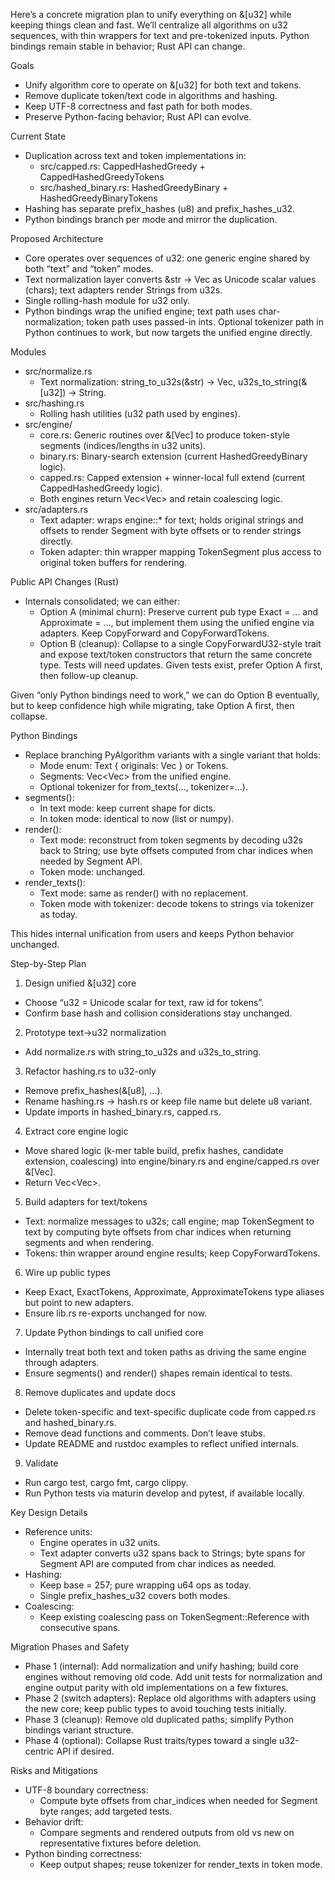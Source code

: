 Here’s a concrete migration plan to unify everything on &[u32] while keeping things clean and fast. We’ll centralize all
algorithms on u32 sequences, with thin wrappers for text and pre-tokenized inputs. Python bindings remain stable in behavior; Rust
API can change.

Goals

- Unify algorithm core to operate on &[u32] for both text and tokens.
- Remove duplicate token/text code in algorithms and hashing.
- Keep UTF-8 correctness and fast path for both modes.
- Preserve Python-facing behavior; Rust API can evolve.

Current State

- Duplication across text and token implementations in:
    - src/capped.rs: CappedHashedGreedy + CappedHashedGreedyTokens
    - src/hashed_binary.rs: HashedGreedyBinary + HashedGreedyBinaryTokens
- Hashing has separate prefix_hashes (u8) and prefix_hashes_u32.
- Python bindings branch per mode and mirror the duplication.

Proposed Architecture

- Core operates over sequences of u32: one generic engine shared by both “text” and “token” modes.
- Text normalization layer converts &str → Vec<u32> as Unicode scalar values (chars); text adapters render Strings from u32s.
- Single rolling-hash module for u32 only.
- Python bindings wrap the unified engine; text path uses char-normalization; token path uses passed-in ints. Optional tokenizer
path in Python continues to work, but now targets the unified engine directly.

Modules

- src/normalize.rs
    - Text normalization: string_to_u32s(&str) -> Vec<u32>, u32s_to_string(&[u32]) -> String.
- src/hashing.rs
    - Rolling hash utilities (u32 path used by engines).
- src/engine/
    - core.rs: Generic routines over &[Vec<u32>] to produce token-style segments (indices/lengths in u32 units).
    - binary.rs: Binary-search extension (current HashedGreedyBinary logic).
    - capped.rs: Capped extension + winner-local full extend (current CappedHashedGreedy logic).
    - Both engines return Vec<Vec<TokenSegment>> and retain coalescing logic.
- src/adapters.rs
    - Text adapter: wraps engine::* for text; holds original strings and offsets to render Segment with byte offsets or to render
strings directly.
    - Token adapter: thin wrapper mapping TokenSegment plus access to original token buffers for rendering.

Public API Changes (Rust)

- Internals consolidated; we can either:
    - Option A (minimal churn): Preserve current pub type Exact = ... and Approximate = ..., but implement them using the unified
engine via adapters. Keep CopyForward and CopyForwardTokens.
    - Option B (cleanup): Collapse to a single CopyForwardU32-style trait and expose text/token constructors that return the same
concrete type. Tests will need updates. Given tests exist, prefer Option A first, then follow-up cleanup.

Given “only Python bindings need to work,” we can do Option B eventually, but to keep confidence high while migrating, take Option
A first, then collapse.

Python Bindings

- Replace branching PyAlgorithm variants with a single variant that holds:
    - Mode enum: Text { originals: Vec<String> } or Tokens.
    - Segments: Vec<Vec<TokenSegment>> from the unified engine.
    - Optional tokenizer for from_texts(..., tokenizer=...).
- segments():
    - In text mode: keep current shape for dicts.
    - In token mode: identical to now (list or numpy).
- render():
    - Text mode: reconstruct from token segments by decoding u32s back to String; use byte offsets computed from char indices when needed by Segment API.
    - Token mode: unchanged.
- render_texts():
    - Text mode: same as render() with no replacement.
    - Token mode with tokenizer: decode tokens to strings via tokenizer as today.

This hides internal unification from users and keeps Python behavior unchanged.

Step-by-Step Plan

1. Design unified &[u32] core

- Choose “u32 = Unicode scalar for text, raw id for tokens”.
- Confirm base hash and collision considerations stay unchanged.

2. Prototype text→u32 normalization

- Add normalize.rs with string_to_u32s and u32s_to_string.

3. Refactor hashing.rs to u32-only

- Remove prefix_hashes(&[u8], ...).
- Rename hashing.rs → hash.rs or keep file name but delete u8 variant.
- Update imports in hashed_binary.rs, capped.rs.

4. Extract core engine logic

- Move shared logic (k-mer table build, prefix hashes, candidate extension, coalescing) into engine/binary.rs and engine/capped.rs
over &[Vec<u32>].
- Return Vec<Vec<TokenSegment>>.

5. Build adapters for text/tokens

- Text: normalize messages to u32s; call engine; map TokenSegment to text by computing byte offsets from char indices when returning segments and when rendering.
- Tokens: thin wrapper around engine results; keep CopyForwardTokens.

6. Wire up public types

- Keep Exact, ExactTokens, Approximate, ApproximateTokens type aliases but point to new adapters.
- Ensure lib.rs re-exports unchanged for now.

7. Update Python bindings to call unified core

- Internally treat both text and token paths as driving the same engine through adapters.
- Ensure segments() and render() shapes remain identical to tests.

8. Remove duplicates and update docs
- Delete token-specific and text-specific duplicate code from capped.rs and hashed_binary.rs.
- Remove dead functions and comments. Don’t leave stubs.
- Update README and rustdoc examples to reflect unified internals.

9. Validate

- Run cargo test, cargo fmt, cargo clippy.
- Run Python tests via maturin develop and pytest, if available locally.

Key Design Details

 - Reference units:
     - Engine operates in u32 units.
     - Text adapter converts u32 spans back to Strings; byte spans for Segment API are computed from char indices as needed.
- Hashing:
    - Keep base = 257; pure wrapping u64 ops as today.
    - Single prefix_hashes_u32 covers both modes.
- Coalescing:
    - Keep existing coalescing pass on TokenSegment::Reference with consecutive spans.

Migration Phases and Safety

- Phase 1 (internal): Add normalization and unify hashing; build core engines without removing old code. Add unit tests for
normalization and engine output parity with old implementations on a few fixtures.
- Phase 2 (switch adapters): Replace old algorithms with adapters using the new core; keep public types to avoid touching tests
initially.
- Phase 3 (cleanup): Remove old duplicated paths; simplify Python bindings variant structure.
- Phase 4 (optional): Collapse Rust traits/types toward a single u32-centric API if desired.

Risks and Mitigations

 - UTF-8 boundary correctness:
     - Compute byte offsets from char_indices when needed for Segment byte ranges; add targeted tests.
- Behavior drift:
    - Compare segments and rendered outputs from old vs new on representative fixtures before deletion.
- Python binding correctness:
    - Keep output shapes; reuse tokenizer for render_texts in token mode.
